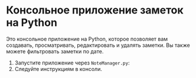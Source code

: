 # Консольное приложение заметок на Python
Это консольное приложение на Python, которое позволяет вам создавать, просматривать, редактировать и удалять заметки. Вы также можете фильтровать заметки по дате.

1. Запустите приложение через `NoteManager.py`:
2. Следуйте инструкциям в консоли.

